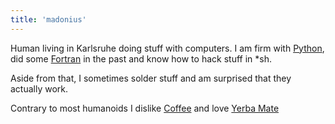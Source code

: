 ```yaml
---
title: 'madonius'
---
```


Human living in Karlsruhe doing stuff with computers.
I am firm with [Python](https://python.org), did some [Fortran](https://en.wikipedia.org/wiki/Fortran)
in the past and know how to hack stuff in \*sh.

Aside from that, I sometimes solder stuff and am surprised that they actually work.

Contrary to most humanoids I dislike [Coffee](https://en.wikipedia.org/wiki/Coffee)
and love [Yerba Mate](https://en.wikipedia.org/wiki/Yerba_mate)

